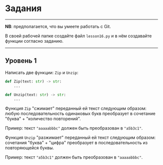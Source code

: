 # Задания

---

**NB**: предполагается, что вы умеете работать с Git.

В своей рабочей папке создайте файл `lesson16.py` и в нём создавайте функции согласно заданию.

---

## Уровень 1

Написать две функции: `Zip` и `Unzip`:

```python
def Zip(text: str) -> str:
    ...
```

```python
def Unzip(text: str) -> str:
    ...
```

Функция `Zip` "сжимает" переданный ей текст следующим образом:
любую последовательность одинаковых букв преобразует в сочетание
"буква" + "количество повторений".

Пример: текст `"aaaaabbbc"` должен быть преобразован в `"a5b3c1"`.

Функция `Unzip` "разжимает" переданный ей текст следующим образом:
сочетания "буква" + "цифра" преобразует
в последовательность из повторяющейся буквы.

Пример: текст `"a5b3c1"` должен быть преобразован в `"aaaaabbbc"`.

